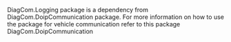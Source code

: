 DiagCom.Logging package is a dependency from DiagCom.DoipCommunication package. For more information on how to use the package for vehicle communication refer to this package DiagCom.DoipCommunication